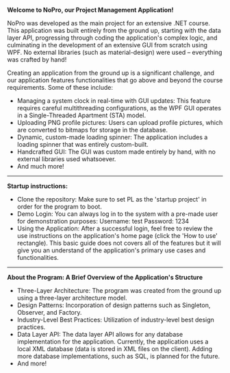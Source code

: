**Welcome to NoPro, our Project Management Application!**

NoPro was developed as the main project for an extensive .NET course. This application was built entirely from the ground up, starting with the data layer API, progressing through coding the application's complex logic, and culminating in the development of an extensive GUI from scratch using WPF. No external libraries (such as material-design) were used – everything was crafted by hand!

Creating an application from the ground up is a significant challenge, and our application features functionalities that go above and beyond the course requirements. Some of these include:

- Managing a system clock in real-time with GUI updates: This feature requires careful multithreading configurations, as the WPF GUI operates in a Single-Threaded Apartment (STA) model.
- Uploading PNG profile pictures: Users can upload profile pictures, which are converted to bitmaps for storage in the database.
- Dynamic, custom-made loading spinner: The application includes a loading spinner that was entirely custom-built.
- Handcrafted GUI: The GUI was custom made entirely by hand, with no external libraries used whatsoever.
- And much more!
-------------------------------------------------------------------------------------------------------

**Startup instructions:**
- Clone the repository: Make sure to set PL as the 'startup project' in order for the program to boot.
- Demo Login: You can always log in to the system with a pre-made user for demonstration purposes:
        Username: test
        Password: 1234
- Using the Application: After a successful login, feel free to review the use instructions on the application's home page (click the 'How to use' rectangle). This basic 
  guide does not covers all of the features but it will give you an understand of the application's primary use cases and functionalities.
-------------------------------------------------------------------------------------------------------

**About the Program: A Brief Overview of the Application's Structure**
- Three-Layer Architecture: The program was created from the ground up using a three-layer architecture model.
- Design Patterns: Incorporation of design patterns such as Singleton, Observer, and Factory.
- Industry-Level Best Practices: Utilization of industry-level best design practices.
- Data Layer API: The data layer API allows for any database implementation for the application. Currently, the application uses a local XML database (data is stored in XML 
  files on the client). Adding more database implementations, such as SQL, is planned for the future.
- And more!

